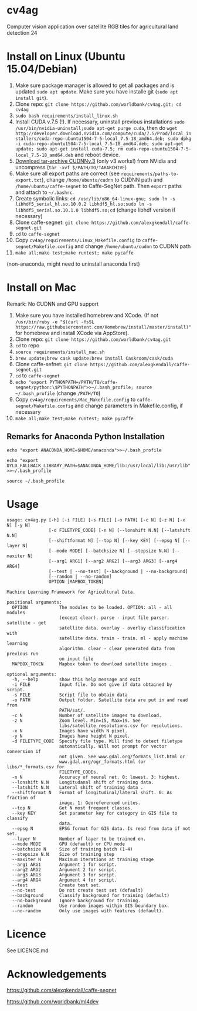 # cv4ag
Computer vision application over satellite RGB tiles for agricultural land detection
24
# Install on Linux (Ubuntu 15.04/Debian)
1. Make sure package manager is allowed to get all packages and is updated ```sudo apt update```. Make sure you have installe git (```sudo apt install git```).
2. Clone repo: ```git clone https://github.com/worldbank/cv4ag.git; cd cv4ag```
3. ```sudo bash requirements/install_linux.sh```
4. Install CUDA v.7.5 (!). If necessary, uninstall previous installations  ```sudo /usr/bin/nvidia-uninstall;sudo apt-get purge cuda```, then do ```wget http://developer.download.nvidia.com/compute/cuda/7.5/Prod/local_installers/cuda-repo-ubuntu1504-7-5-local_7.5-18_amd64.deb; sudo dpkg -i cuda-repo-ubuntu1504-7-5-local_7.5-18_amd64.deb; sudo apt-get update; sudo apt-get install cuda-7.5; rm cuda-repo-ubuntu1504-7-5-local_7.5-18_amd64.deb``` and reboot device.
5. [Download tar-archive CUDNNv.3](https://developer.nvidia.com/cudnn) (only v3 works!) from NVidia and uncompress (```tar -xvf $/PATH/TO/TARARCHIVE```)
6. Make sure all export paths are correct (see ```requirements/paths-to-export.txt```),  change ```/home/ubuntu/cudnn``` to CUDNN path and ```/home/ubuntu/caffe-segnet``` to Caffe-SegNet path. Then ```export``` paths and attach to ```~/.bashrc```.
7. Create symbolic links:  ```cd /usr/lib/x86_64-linux-gnu; sudo ln -s libhdf5_serial_hl.so.10.0.2 libhdf5_hl.so;sudo ln -s libhdf5_serial.so.10.1.0 libhdf5.so;cd``` (change libhdf version if necessary)
8. Clone caffe-segnet: ```git clone https://github.com/alexgkendall/caffe-segnet.git```
9. ```cd``` to ```caffe-segnet```
10. Copy ```cv4ag/requirements/Linux_Makefile.config``` to ```caffe-segnet/Makefile.config``` and change ```/home/ubuntu/cudnn``` to CUDNN path
11. ```make all;make test;make runtest; make pycaffe```

(non-anaconda, might need to uninstall anaconda first)

# Install on Mac
Remark: No CUDNN and GPU support

1. Make sure you have installed homebrew and XCode. (If not ```/usr/bin/ruby -e "$(curl -fsSL https://raw.githubusercontent.com/Homebrew/install/master/install)"``` for homebrew and install XCode via AppStore).
2. Clone repo: ```git clone https://github.com/worldbank/cv4ag.git```
3. ```cd``` to repo
4. ```source requirements/install_mac.sh```
5. ```brew update;brew cask update;brew install Caskroom/cask/cuda```
6. Clone caffe-sefnet: ```git clone https://github.com/alexgkendall/caffe-segnet.git```
7. ```cd``` to ```caffe-segnet```
8. ```echo "export PYTHONPATH=/PATH/TO/caffe-segnet/python:\$PYTHONPATH">>~/.bash_profile; source ~/.bash_profile``` (change ```/PATH/TO```)
9. Copy ```cv4ag/requirements/Mac_Makefile.config``` to ```caffe-segnet/Makefile.config``` and change parameters in Makefile.config, if necessary
10. ```make all;make test;make runtest; make pycaffe```

## Remarks for Anaconda Python Installation

```echo "export ANACONDA_HOME=$HOME/anaconda">>~/.bash_profile```

```echo "export DYLD_FALLBACK_LIBRARY_PATH=$ANACONDA_HOME/lib:/usr/local/lib:/usr/lib">>~/.bash_profile```

```source ~/.bash_profile```

# Usage
```
usage: cv4ag.py [-h] [-i FILE] [-s FILE] [-o PATH] [-c N] [-z N] [-x N] [-y N]
                [-d FILETYPE_CODE] [-n N] [--lonshift N.N] [--latshift N.N]
                [--shiftformat N] [--top N] [--key KEY] [--epsg N] [--layer N]
                [--mode MODE] [--batchsize N] [--stepsize N.N] [--maxiter N]
                [--arg1 ARG1] [--arg2 ARG2] [--arg3 ARG3] [--arg4 ARG4]
                [--test | --no-test] [--background | --no-background]
                [--random | --no-random]
                OPTION [MAPBOX_TOKEN]

Machine Learning Framework for Agricultural Data.

positional arguments:
  OPTION            The modules to be loaded. OPTION: all - all modules
                    (except clear). parse - input file parser. satellite - get
                    satellite data. overlay - overlay classification with
                    satellite data. train - train. ml - apply machine learning
                    algorithm. clear - clear generated data from previous run
                    on input file
  MAPBOX_TOKEN      Mapbox token to download satellite images .

optional arguments:
  -h, --help        show this help message and exit
  -i FILE           Input file. Do not give if data obtained by script.
  -s FILE           Script file to obtain data
  -o PATH           Output folder. Satellite data are put in and read from
                    PATH/sat/.
  -c N              Number of satellite images to download.
  -z N              Zoom level. Min=15, Max=19. See
                    libs/satellite_resolutions.csv for resolutions.
  -x N              Images have width N pixel.
  -y N              Images have height N pixel.
  -d FILETYPE_CODE  Specify file type. Will find to detect filetype
                    automatically. Will not prompt for vector conversion if
                    not given. See www.gdal.org/formats_list.html or
                    www.gdal.org/ogr_formats.html (or libs/*_formats.csv for
                    FILETYPE_CODEs.
  -n N              Accuracy of neural net. 0: lowest. 3: highest.
  --lonshift N.N    Longitudanal shift of training data.
  --latshift N.N    Lateral shift of training data .
  --shiftformat N   Format of longitudinal/lateral shift. 0: As fraction of
                    image. 1: Georeferenced unites.
  --top N           Get N most frequent classes.
  --key KEY         Set parameter key for category in GIS file to classify
                    data.
  --epsg N          EPSG format for GIS data. Is read from data if not set.
  --layer N         Number of layer to be trained on.
  --mode MODE       GPU (default) or CPU mode
  --batchsize N     Size of training batch (1-4)
  --stepsize N.N    Size of training step
  --maxiter N       Maximum iterations at training stage
  --arg1 ARG1       Argument 1 for script.
  --arg2 ARG2       Argument 2 for script.
  --arg3 ARG3       Argument 3 for script.
  --arg4 ARG4       Argument 4 for script.
  --test            Create test set.
  --no-test         Do not create test set (default)
  --background      Classify background for training (default)
  --no-background   Ignore background for training.
  --random          Use random images within GIS boundary box.
  --no-random       Only use images with features (default).
```
# Licence
See LICENCE.md
# Acknowledgements
https://github.com/alexgkendall/caffe-segnet

https://github.com/worldbank/ml4dev

